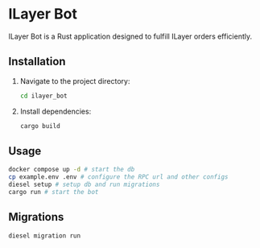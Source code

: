 # ILayer Bot

ILayer Bot is a Rust application designed to fulfill ILayer orders efficiently.


## Installation

1. Navigate to the project directory:
    ```sh
    cd ilayer_bot
    ```
2. Install dependencies:
    ```sh
    cargo build
    ```    

## Usage

```sh
docker compose up -d # start the db
cp example.env .env # configure the RPC url and other configs
diesel setup # setup db and run migrations
cargo run # start the bot
```

## Migrations

```sh
diesel migration run
```
